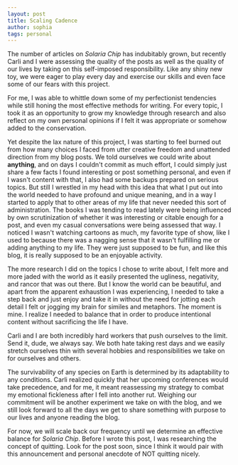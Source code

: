 ```yaml
---
layout: post
title: Scaling Cadence
author: sophia
tags: personal
---
```


The number of articles on *Solaria Chip* has indubitably grown, but recently Carli and I were assessing the quality of the posts as well as the quality of our lives by taking on this self-imposed responsibility. Like any shiny new toy, we were eager to play every day and exercise our skills and even face some of our fears with this project. 

For me, I was able to whittle down some of my perfectionist tendencies while still honing the most effective methods for writing. For every topic, I took it as an opportunity to grow my knowledge through research and also reflect on my own personal opinions if I felt it was appropriate or somehow added to the conservation. 

Yet despite the lax nature of this project, I was starting to feel burned out from how many choices I faced from utter creative freedom and unattended direction from my blog posts. We told ourselves we could write about **anything**, and on days I couldn't commit as much effort, I could simply just share a few facts I found interesting or post something personal, and even if I wasn't content with that, I also had some backups prepared on serious topics. But still I wrestled in my head with this idea that what I put out into the world needed to have profound and unique meaning, and in a way I started to apply that to other areas of my life that never needed this sort of administration. The books I was tending to read lately were being influenced by own scrutinization of whether it was interesting or citable enough for a post, and even my casual conversations were being assessed that way. I noticed I wasn't watching cartoons as much, my favorite type of show, like I used to because there was a nagging sense that it wasn't fulfilling me or adding anything to my life. They were just supposed to be fun, and like this blog, it is really supposed to be an enjoyable activity.

The more research I did on the topics I chose to write about, I felt more and more jaded with the world as it easily presented the ugliness, negativity, and rancor that was out there. But I know the world can be beautiful, and apart from the apparent exhaustion I was experiencing, I needed to take a step back and just enjoy and take it in without the need for jotting each detail I felt or jogging my brain for similes and metaphors. The moment is mine. I realize I needed to balance that in order to produce intentional content without sacrificing the life I have. 

Carli and I are both incredibly hard workers that push ourselves to the limit. Send it, dude, we always say. We both hate taking rest days and we easily stretch ourselves thin with several hobbies and responsibilities we take on for ourselves and others. 

The survivability of any species on Earth is determined by its adaptability to any conditions. Carli realized quickly that her upcoming conferences would take precedence, and for me, it meant reassessing my strategy to combat my emotional fickleness after I fell into another rut. Weighing our commitment will be another experiment we take on with the blog, and we still look forward to all the days we get to share something with purpose to our lives and anyone reading the blog. 

For now, we will scale back our frequency until we determine an effective balance for *Solaria Chip*. Before I wrote this post, I was researching the concept of quitting. Look for the post soon, since I think it would pair with this announcement and personal anecdote of NOT quitting nicely.

